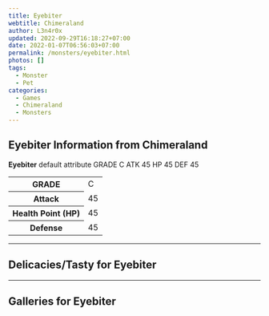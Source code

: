 ```yaml
---
title: Eyebiter
webtitle: Chimeraland
author: L3n4r0x
updated: 2022-09-29T16:18:27+07:00
date: 2022-01-07T06:56:03+07:00
permalink: /monsters/eyebiter.html
photos: []
tags:
  - Monster
  - Pet
categories:
  - Games
  - Chimeraland
  - Monsters
---
```


<section id="bootstrap-wrapper"><link rel="stylesheet" href="https://cdn.statically.io/gh/dimaslanjaka/Web-Manajemen/40ac3225/css/bootstrap-4.5-wrapper.css"/><h1>Eyebiter Information from Chimeraland</h1><p><b>Eyebiter</b> default attribute GRADE C ATK 45 HP 45 DEF 45<table><tr><th>GRADE</th><td>C</td></tr><tr><th>Attack</th><td>45</td></tr><tr><th>Health Point (HP)</th><td>45</td></tr><tr><th>Defense</th><td>45</td></tr></table></p><hr/><h2>Delicacies/Tasty for Eyebiter</h2><hr/><div id="gallery"><h2>Galleries for Eyebiter</h2><div class="row"></div></div></section>